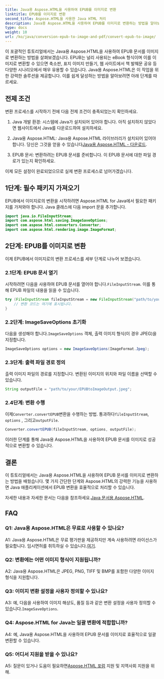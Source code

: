 ```yaml
---
title: Java용 Aspose.HTML을 사용하여 EPUB를 이미지로 변환
linktitle: EPUB를 이미지로 변환
second_title: Aspose.HTML을 사용한 Java HTML 처리
description: Java용 Aspose.HTML을 사용하여 EPUB를 이미지로 변환하는 방법을 알아보세요. 효율적인 전환을 위한 간단한 단계별 가이드입니다.
type: docs
weight: 10
url: /ko/java/conversion-epub-to-image-and-pdf/convert-epub-to-image/
---
```

이 포괄적인 튜토리얼에서는 Java용 Aspose.HTML을 사용하여 EPUB 문서를 이미지로 변환하는 방법을 살펴보겠습니다. EPUB는 널리 사용되는 eBook 형식이며 이를 이미지로 변환할 수 있으면 축소판, 표지 이미지 만들기, 웹 사이트에서 책 발췌문 공유 등 다양한 시나리오에서 매우 유용할 수 있습니다. Java용 Aspose.HTML은 이 작업을 위한 강력한 솔루션을 제공합니다. 이를 쉽게 달성하는 방법을 알아보려면 아래 단계를 따르세요.

## 전제 조건

변환 프로세스를 시작하기 전에 다음 전제 조건이 충족되었는지 확인하세요.

1. Java 개발 환경: 시스템에 Java가 설치되어 있어야 합니다. 아직 설치하지 않았다면 웹사이트에서 Java를 다운로드하여 설치하세요.

2.  Java용 Aspose.HTML: Java용 Aspose.HTML 라이브러리가 설치되어 있어야 합니다. 당신은 그것을 얻을 수 있습니다[Java용 Aspose.HTML - 다운로드](https://releases.aspose.com/html/java/).

3. EPUB 문서: 변환하려는 EPUB 문서를 준비합니다. 이 EPUB 문서에 대한 파일 경로가 있는지 확인하세요.

이제 모든 설정이 완료되었으므로 실제 변환 프로세스로 넘어가겠습니다.

## 1단계: 필수 패키지 가져오기

EPUB에서 이미지로의 변환을 시작하려면 Aspose.HTML for Java에서 필요한 패키지를 가져와야 합니다. Java 클래스에 다음 import 문을 추가합니다.

```java
import java.io.FileInputStream;
import com.aspose.html.saving.ImageSaveOptions;
import com.aspose.html.converters.Converter;
import com.aspose.html.rendering.image.ImageFormat;
```

## 2단계: EPUB를 이미지로 변환

이제 EPUB에서 이미지로의 변환 프로세스를 세부 단계로 나누어 보겠습니다.

### 2.1단계: EPUB 문서 열기

 시작하려면 다음을 사용하여 EPUB 문서를 열어야 합니다.`FileInputStream`. 이를 통해 EPUB 파일의 내용을 읽을 수 있습니다.

```java
try (FileInputStream fileInputStream = new FileInputStream("path/to/your/input.epub")) {
    // 변환 코드는 여기에 표시됩니다.
}
```

### 2.2단계: ImageSaveOptions 초기화

 다음을 생성해야 합니다.`ImageSaveOptions` 객체, 출력 이미지 형식(이 경우 JPEG)을 지정합니다.

```java
ImageSaveOptions options = new ImageSaveOptions(ImageFormat.Jpeg);
```

### 2.3단계: 출력 파일 경로 정의

출력 이미지 파일의 경로를 지정합니다. 변환된 이미지의 위치와 파일 이름을 선택할 수 있습니다.

```java
String outputFile = "path/to/your/EPUBtoImageOutput.jpeg";
```

### 2.4단계: 변환 수행

 이제`Converter.convertEPUB`변환을 수행하는 방법. 통과하다`fileInputStream`, `options` , 그리고`outputFile`.

```java
Converter.convertEPUB(fileInputStream, options, outputFile);
```

이러한 단계를 통해 Java용 Aspose.HTML을 사용하여 EPUB 문서를 이미지로 성공적으로 변환할 수 있습니다.

## 결론

이 튜토리얼에서는 Java용 Aspose.HTML을 사용하여 EPUB 문서를 이미지로 변환하는 방법을 배웠습니다. 몇 가지 간단한 단계와 Aspose.HTML의 강력한 기능을 사용하면 Java 애플리케이션에서 EPUB 변환을 효율적으로 처리할 수 있습니다.

 자세한 내용과 자세한 문서는 다음을 참조하세요.[Java 문서용 Aspose.HTML](https://reference.aspose.com/html/java/).

## FAQ

### Q1: Java용 Aspose.HTML은 무료로 사용할 수 있나요?

 A1: Java용 Aspose.HTML은 무료 평가판을 제공하지만 계속 사용하려면 라이선스가 필요합니다. 임시면허를 취득하실 수 있습니다.[여기](https://purchase.aspose.com/temporary-license/).

### Q2: 변환에는 어떤 이미지 형식이 지원됩니까?

A2: Java용 Aspose.HTML은 JPEG, PNG, TIFF 및 BMP를 포함한 다양한 이미지 형식을 지원합니다.

### Q3: 이미지 변환 설정을 사용자 정의할 수 있나요?

 A3: 예, 다음을 사용하여 이미지 해상도, 품질 등과 같은 변환 설정을 사용자 정의할 수 있습니다.`ImageSaveOptions`.

### Q4: Aspose.HTML for Java는 일괄 변환에 적합합니까?

A4: 예, Java용 Aspose.HTML을 사용하여 EPUB 문서를 이미지로 효율적으로 일괄 변환할 수 있습니다.

### Q5: 어디서 지원을 받을 수 있나요?

 A5: 질문이 있거나 도움이 필요하면[Aspose.HTML 포럼](https://forum.aspose.com/) 지원 및 지역사회 지원을 위해.